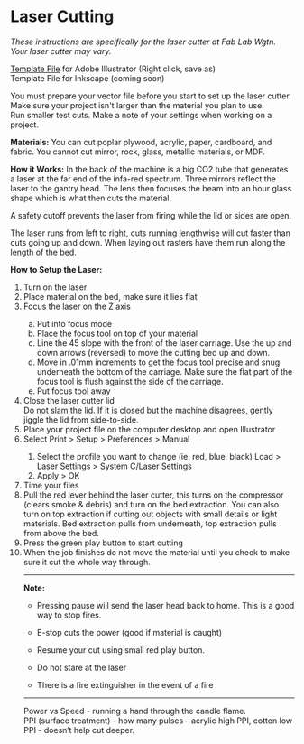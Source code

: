 # Laser Cutting
*These instructions are specifically for the laser cutter at Fab Lab Wgtn.  Your laser cutter may vary.*

[Template File](http://www.fablabwgtn.co.nz/sites/default/files/downloads/Large%20Laser%20template.ait) for Adobe Illustrator (Right click, save as) <br>
Template File for Inkscape (coming soon)

You must prepare your vector file before you start to set up the laser cutter.
Make sure your project isn't larger than the material you plan to use.  
Run smaller test cuts.
Make a note of your settings when working on a project.

**Materials:**
You can cut poplar plywood, acrylic, paper, cardboard, and fabric.
You cannot cut mirror, rock, glass, metallic materials, or MDF.

**How it Works:**
In the back of the machine is a big CO2 tube that generates a laser at the far end of the infa-red spectrum.  Three mirrors reflect the laser to the gantry head.  The lens then focuses the beam into an hour glass shape which is what then cuts the material. 

A safety cutoff prevents the laser from firing while the lid or sides are open.

The laser runs from left to right, cuts running lengthwise will cut faster than cuts going up and down.  When laying out rasters have them run along the length of the bed. 

**How to Setup the Laser:**
<ol>
<li>Turn on the laser</li>
<li>Place material on the bed, make sure it lies flat</li>
<li>Focus the laser on the Z axis</li>
<ol type="a">
       <li>Put into focus mode</li>
       <li>Place the focus tool on top of your material</li>
       <li>Line the 45 slope with the front of the laser carriage.  Use the up and down arrows (reversed) to move the cutting bed up and down.</li>
       <li>Move in .01mm increments to get the focus tool precise and snug underneath the bottom of the carriage.  Make sure the flat part of the focus tool is flush against the side of the carriage.</li>
       <li>Put focus tool away</li>
       </ol>
<li>Close the laser cutter lid<br>
Do not slam the lid.  If it is closed but the machine disagrees, gently jiggle the lid from side-to-side.</li>
<li>Place your project file on the computer desktop and open Illustrator</li>
<li>Select Print > Setup > Preferences > Manual</li>
<ol>
    <li>Select the profile you want to change (ie: red, blue, black) Load > Laser Settings > System C/Laser Settings</li>
    <li>Apply > OK</li>
</ol>
    
<li>Time your files</li>
<li>Pull the red lever behind the laser cutter, this turns on the compressor (clears smoke & debris) and turn on the bed extraction.  You can also turn on top extraction if cutting out objects with small details or light materials.  Bed extraction pulls from underneath, top extraction pulls from above the bed.</li>
<li>Press the green play button to start cutting</li>

<li>When the job finishes do not move the material until you check to make sure it cut the whole way through.</li>


---
**Note:**

* Pressing pause will send the laser head back to home.  This is a good way to stop fires.
* E-stop cuts the power (good if material is caught)
* Resume your cut using small red play button.

* Do not stare at the laser

* There is a fire extinguisher in the event of a fire

---


Power vs Speed - running a hand through the candle flame.  
  PPI (surface treatment) - how many pulses - acrylic high PPI, cotton low PPI  - doesn’t help cut deeper.




 
